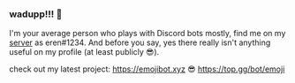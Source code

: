 ### wadupp!!! 👋

I'm your average person who plays with Discord bots mostly, find me on my [server](https://emojibot.xyz/server) as eren#1234. And before you say, yes there really isn't anything useful on my profile (at least publicly 😎).

check out my latest project: 
https://emojibot.xyz :sunglasses:
https://top.gg/bot/emoji


<!--
**erenozer/erenozer** is a ✨ _special_ ✨ repository because its `README.md` (this file) appears on your GitHub profile.

Here are some ideas to get you started:

- 🔭 I’m currently working on ...
- 🌱 I’m currently learning ...
- 👯 I’m looking to collaborate on ...
- 🤔 I’m looking for help with ...
- 💬 Ask me about ...
- 📫 How to reach me: ...
- 😄 Pronouns: ...
- ⚡ Fun fact: ...
-->
